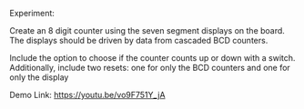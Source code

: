 Experiment:

Create an 8 digit counter using the seven segment displays on the board. The displays should be driven by data from cascaded BCD counters.

Include the option to choose if the counter counts up or down with a switch. Additionally, include two resets: one for only the BCD counters and one for only the display

Demo Link:
https://youtu.be/vo9F751Y_jA
